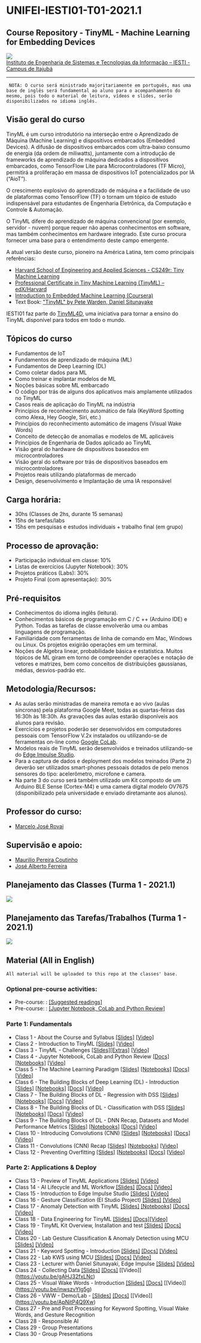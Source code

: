 # UNIFEI-IESTI01-T01-2021.1
## Course Repository - TinyML - Machine Learning for Embedding Devices

<img src='images/IESTI_2.jpg'/>
<figcaption><a href='https://unifei.edu.br/iesti/'>Instituto de Engenharia de Sistemas e Tecnologias da Informação – IESTI - Campus de Itajubá</a></figcaption>
<hr>

`
NOTA: O curso será ministrado majoritariamente em português, mas uma base de inglês será fundamental ao aluno para o acompanhamento do mesmo, pois todo o material de leitura, vídeos e slides, serão disponibilizados no idioma inglês.`

## Visão geral do curso

TinyML é um curso introdutório na interseção entre o Aprendizado de Máquina (Machine Learning) e dispositivos embarcados (Embedded Devices). A difusão de dispositivos embarcados com ultra-baixo consumo de energia (da ordem de miliwatts), juntamente com a introdução de frameworks de aprendizado de máquina dedicados a dispositivos embarcados, como TensorFlow Lite para Microcontroladores (TF Micro), permitirá a proliferação em massa de dispositivos IoT potencializados por IA (“AioT”). 

O crescimento explosivo do aprendizado de máquina e a facilidade de uso de plataformas como TensorFlow (TF) o tornam um tópico de estudo indispensável para estudantes de Engenharia Eletrônica, da Computação e Controle & Automação. 

O TinyML difere do aprendizado de máquina convencional (por exemplo, servidor - nuvem) porque requer não apenas conhecimentos em software, mas também conhecimentos em hardware integrado. Este curso procura fornecer uma base para o entendimento deste campo emergente.

A atual versão deste curso, pioneiro na América Latina, tem como principais referências:
+ [Harvard School of Engineering and Applied Sciences - CS249r: Tiny Machine Learning](https://sites.google.com/g.harvard.edu/tinyml/home)
+ [Professional Certificate in Tiny Machine Learning (TinyML) – edX/Harvard](https://www.edx.org/professional-certificate/harvardx-tiny-machine-learning)
+ [Introduction to Embedded Machine Learning (Coursera)](https://www.coursera.org/learn/introduction-to-embedded-machine-learning)
+ Text Book: ["TinyML" by Pete Warden, Daniel Situnayake](https://www.oreilly.com/library/view/tinyml/9781492052036/)

IESTI01 faz parte do [TinyML4D](https://tinymlx.org/TinyML4D/), uma iniciativa para tornar a ensino do TinyML disponível para todos em todo o mundo.

## Tópicos do curso

+	Fundamentos de IoT
+	Fundamentos de aprendizado de máquina (ML)
+	Fundamentos de Deep Learning (DL)
+	Como coletar dados para ML
+	Como treinar e implantar modelos de ML
+	Noções básicas sobre ML embarcado
+	O código por trás de alguns dos aplicativos mais amplamente utilizados no TinyML
+	Casos reais de aplicação do TinyML na indústria
+	Princípios de reconhecimento automático de fala (KeyWord Spotting como Alexa, Hey Google, Siri, etc.)
+	Princípios do reconhecimento automático de imagens (Visual Wake Words)
+	Conceito de detecção de anomalias e modelos de ML aplicáveis 
+	Princípios de Engenharia de Dados aplicado ao TinyML
+	Visão geral do hardware de dispositivos baseados em microcontroladores
+	Visão geral do software por trás de dispositivos baseados em microcontroladores
+	Projetos reais utilizando plataformas de mercado
+	Design, desenvolvimento e Implantação de uma IA responsável

## Carga horária: 
+	30hs (Classes de 2hs, durante 15 semanas) 
+	15hs de tarefas/labs
+	15hs em pesquisas e estudos individuais + trabalho final (em grupo)

## Processo de aprovação:
+ Participação individual em classe: 10%
+	Listas de exercícios (Jupyter Notebook): 30%
+	Projetos práticos (Labs): 30%
+	Projeto Final (com apresentação): 30%

## Pré-requisitos
+ Conhecimentos do idioma inglês (leitura).
+ Conhecimentos básicos de programação em  C / C ++ (Arduino IDE) e Python. Todas as tarefas de classe envolverão uma ou ambas linguagens de programação.
+ Familiaridade com ferramentas de linha de comando em Mac, Windows ou Linux. Os projetos exigirão operações em um terminal.
+ Noções de Algebra linear, probabilidade básica e estatística. Muitos tópicos de ML giram em torno de compreender operações e notação de vetores e matrizes, bem como conceitos de distribuições gaussianas, médias, desvios-padrão etc.

## Metodologia/Recursos: 
+ As aulas serão ministradas de maneira remota e ao vivo (aulas síncronas) pela plataforma Google Meet, todas as quartas-feiras das 16:30h às 18:30h. As gravações das aulas estarão disponíveis aos alunos para revisão. 
+ Exercícios e projetos poderão ser desenvolvidos em computadores pessoais com TensorFlow V.2x instalados ou utilizando-se de ferramentas on-line como [Google CoLab](https://colab.research.google.com/notebooks/intro.ipynb).
+ Modelos reais de TinyML serão desenvolvidos e treinados utilizando-se do [Edge Impulse Studio](https://www.edgeimpulse.com/).
+ Para a captura de dados e deployment dos modelos treinados (Parte 2) deverão ser utilizados smart-phones pessoais dotados de pelo menos sensores do tipo: acelerômetro, microfone e camera.
+ Na parte 3 do curso será também utilizado um Kit composto de um Arduino BLE Sense (Cortex-M4) e uma camera digital modelo OV7675 (disponibilizado pela universidade e enviado diretamante aos alunos). 

## Professor do curso:
+ [Marcelo José Rovai](https://medium.com/@rovai)

## Supervisão e apoio:
+ [Maurilio Pereira Coutinho](http://lattes.cnpq.br/8563634195134747)
+ [José Alberto Ferreira](http://lattes.cnpq.br/8319509175327154)

## Planejamento das Classes (Turma 1 - 2021.1)
<img src='images/Class_Schedule.png'/>

## Planejamento das Tarefas/Trabalhos (Turma 1 - 2021.1)
<img src='images/Assignments_Schedule.png'/>

## Material (All in English)
`All material will be uploaded to this repo at the classes' base.`

### Optional pre-course activities:
+ Pre-course:  : [[Suggested readings]](00_Curso_Folder/0_Pre-Course/)
+ Pre-course:  : [[Jupyter Notebook, CoLab and Python Review]](/00_Curso_Folder/1_Fundamentals/Class_4/)

### Parte 1: Fundamentals 
+ Class 1 - About the Course and Syllabus [[Slides]](00_Curso_Folder/1_Fundamentals/Class_1/IESTI01_TinyML_class_1.pdf) [[Video]](https://youtu.be/xjhSqpBugcA)
+ Class 2 - Introduction to TinyML [[Slides]](00_Curso_Folder/1_Fundamentals/Class_2/IESTI01_TinyML_class_2.pdf) [[Video]](https://youtu.be/cjuvCVLIx58)
+ Class 3 - TinyML - Challenges [[Slides]](00_Curso_Folder/1_Fundamentals/Class_3/IESTI01_TinyML_class_3.pdf)[[Extras]](00_Curso_Folder/1_Fundamentals/Class_3/) [[Video]](https://youtu.be/PBJtvBaX2_w)
+ Class 4 - Jupyter Notebook, CoLab and Python Review [[Docs]](00_Curso_Folder/1_Fundamentals/Class_4/docs/) [[Notebooks]](00_Curso_Folder/1_Fundamentals/Class_4/) [[Video]](https://youtu.be/tEp6hEOOT8Y)
+ Class 5 - The Machine Learning Paradigm [[Slides]](00_Curso_Folder/1_Fundamentals/Class_5/IESTI01_TinyML_class_5.pdf) [[Notebooks]](00_Curso_Folder/1_Fundamentals/Class_5/) [[Docs]](00_Curso_Folder/1_Fundamentals/Class_5/docs/) [[Video]](https://youtu.be/E3tw9wpaAHg)
+ Class 6 - The Building Blocks of Deep Learning (DL) - Introduction [[Slides]](00_Curso_Folder/1_Fundamentals/Class_6/IESTI01_TinyML_class_6.pdf) [[Notebooks]](00_Curso_Folder/1_Fundamentals/Class_6/) [[Docs]](00_Curso_Folder/1_Fundamentals/Class_6/docs/) [[Video]](https://youtu.be/VAIkoEZsJGk)
+ Class 7 - The Building Blocks of DL - Regression with DSS [[Slides]](00_Curso_Folder/1_Fundamentals/Class_7/IESTI01_TinyML_class_7.pdf) [[Notebooks]](00_Curso_Folder/1_Fundamentals/Class_7/) [[Docs]](00_Curso_Folder/1_Fundamentals/Class_7/docs/) [[Video]](https://youtu.be/2a0PVIlWnZY)
+ Class 8 - The Building Blocks of DL - Classification with DSS [[Slides]](00_Curso_Folder/1_Fundamentals/Class_8/IESTI01_TinyML_class_8.pdf) [[Notebooks]](00_Curso_Folder/1_Fundamentals/Class_8/) [[Docs]](00_Curso_Folder/1_Fundamentals/Class_8/docs/) [[Video]](https://youtu.be/Xg5sKX-BgwM)
+ Class 9 - The Building Blocks of DL - DNN Recap, Datasets and Model Performance Metrics [[Slides]](00_Curso_Folder/1_Fundamentals/Class_9/IESTI01_TinyML_class_9.pdf) [[Notebooks]](00_Curso_Folder/1_Fundamentals/Class_9/) [[Docs]](00_Curso_Folder/1_Fundamentals/Class_9/docs/) [[Video]](https://youtu.be/7UMUv-cTshQ)
+ Class 10 - Introducing Convolutions (CNN) [[Slides]](00_Curso_Folder/1_Fundamentals/Class_10/IESTI01_TinyML_class_10.pdf) [[Notebooks]](00_Curso_Folder/1_Fundamentals/Class_10/) [[Docs]](00_Curso_Folder/1_Fundamentals/Class_10/docs/) [[Video]](https://youtu.be/IBiRBH2oVzc)
+ Class 11 - Convolutions (CNN) Recap [[Slides]](00_Curso_Folder/1_Fundamentals/Class_11/IESTI01_TinyML_class_11.pdf) [[Notebooks]](00_Curso_Folder/1_Fundamentals/Class_11/) [[Video]](https://youtu.be/orR_CKey9Sk)
+ Class 12 - Preventing Overfitting [[Slides]](00_Curso_Folder/1_Fundamentals/Class_12/IESTI01_TinyML_class_12.pdf) [[Notebooks]](00_Curso_Folder/1_Fundamentals/Class_12/WDBC_Project/) [[Docs]](00_Curso_Folder/1_Fundamentals/Class_12/docs/) [[Video]](https://youtu.be/LyuSA4Lsnmw)

### Parte 2: Applications & Deploy
+ Class 13 - Preview of TinyML Applications [[Slides]](00_Curso_Folder/2_Applications/Class_13/IESTI01_TinyML_class_13.pdf) [[Video]](https://youtu.be/gcLSoXWGzyc)
+ Class 14 - AI Lifecycle and ML Workflow [[Slides]](00_Curso_Folder/2_Applications/Class_14/IESTI01_TinyML_class_14.pdf) [[Docs]](00_Curso_Folder/2_Applications/Class_14/docs/) [[Video]](https://youtu.be/w-L5SCOXCfE)
+ Class 15 - Introduction to Edge Impulse Studio [[Slides]](00_Curso_Folder/2_Applications/Class_15/IESTI01_TinyML_class_15.pdf) [[Video]](https://youtu.be/t1AMBsgzYd4)
+ Class 16 - Gesture Classification (EI Studio Project) [[Slides]](00_Curso_Folder/2_Applications/Class_16/IESTI01_TinyML_class_16.pdf) [[Video]](https://youtu.be/ahYlu8bRlQk)
+ Class 17 - Anomaly Detection with TinyML [[Slides]](00_Curso_Folder/2_Applications/Class_17/IESTI01_TinyML_class_17.pdf) [[Notebooks]](00_Curso_Folder/2_Applications/Class_17/) [[Docs]](00_Curso_Folder/2_Applications/Class_17/docs/) [[Video]](https://youtu.be/e6M0v_PCV4M)
+ Class 18 - Data Engineering for TinyML [[Slides]](00_Curso_Folder/2_Applications/Class_18/IESTI01_TinyML_class_18.pdf) [[Docs]](00_Curso_Folder/2_Applications/Class_18/docs/)[[Video]](https://youtu.be/s7jFOnd_0F4)
+ Class 19 - TinyML Kit Overview, Installation and test [[Slides]](00_Curso_Folder/2_Applications/Class_19/IESTI01_TinyML_class_19.pdf) [[Docs]](00_Curso_Folder/2_Applications/Class_19/docs/) [[Video]](https://youtu.be/K2khnMYzKq8)
+ Class 20 - Lab Gesture Classification & Anomaly Detection using MCU [[Slides]](00_Curso_Folder/2_Applications/Class_20/IESTI01_TinyML_class_20.pdf) [[Video]](https://youtu.be/ziniXLQW54w)
+ Class 21 - Keyword Spotting - Introduction [[Slides]](00_Curso_Folder/2_Applications/Class_21/IESTI01_TinyML_class_21.pdf) [[Docs]](00_Curso_Folder/2_Applications/Class_21/docs/) [[Video]](https://youtu.be/4jXhRvuCKbw)
+ Class 22 - Lab KWS using MCU [[Slides]](00_Curso_Folder/2_Applications/Class_22/IESTI01_TinyML_class_22.pdf) [[Docs]](00_Curso_Folder/2_Applications/Class_22/) [[Video]](https://youtu.be/cH2cEZhRy8o)
+ Class 23 - Lecturer with Daniel Situnayaki, Edge Impulse [[Slides]](00_Curso_Folder/2_Applications/Class_23/IESTI01_TinyML_class_23.pdf) [[Video]](https://youtu.be/bsbWqIp2Xz8)
+ Class 24 - Collecting Data [[Slides]](00_Curso_Folder/2_Applications/Class_24/IESTI01_TinyML_class_24.pdf) [[Docs]](00_Curso_Folder/2_Applications/Class_24/) [[Video]] (https://youtu.be/gAHJ32fxLNc)
+ Class 25 - Visual Wake Words - Introduction [[Slides]](00_Curso_Folder/2_Applications/Class_25/IESTI01_TinyML_class_25.pdf) [[Docs]](00_Curso_Folder/2_Applications/Class_25/) [[Video]] (https://youtu.be/inwszvYlg5g)
+ Class 26 - VWW - Demo/Lab - [[Slides]](00_Curso_Folder/2_Applications/Class_26/IESTI01_TinyML_class_26.pdf) [[Docs]](00_Curso_Folder/2_Applications/Class_26/) [[Video]] (https://youtu.be/ApNitP4Q9Xw)
+ Class 27 - Pre and Post Processing for Keyword Spotting, Visual Wake Words, and Gesture Recognition
+ Class 28 - Responsible AI
+ Class 29 - Group Presentations 
+ Class 30 - Group Presentations 
